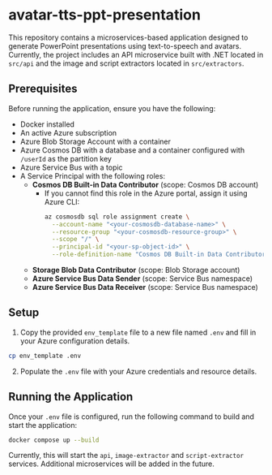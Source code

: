 # avatar-tts-ppt-presentation

This repository contains a microservices-based application designed to generate PowerPoint presentations using text-to-speech and avatars. Currently, the project includes an API microservice built with .NET located in `src/api` and the image and script extractors located in `src/extractors`.

## Prerequisites

Before running the application, ensure you have the following:

- Docker installed
- An active Azure subscription
- Azure Blob Storage Account with a container
- Azure Cosmos DB with a database and a container configured with `/userId` as the partition key
- Azure Service Bus with a topic
- A Service Principal with the following roles:
  - **Cosmos DB Built-in Data Contributor** (scope: Cosmos DB account)
    - If you cannot find this role in the Azure portal, assign it using Azure CLI:
      ```bash
      az cosmosdb sql role assignment create \
        --account-name "<your-cosmosdb-database-name>" \
        --resource-group "<your-cosmosdb-resource-group>" \
        --scope "/" \
        --principal-id "<your-sp-object-id>" \
        --role-definition-name "Cosmos DB Built-in Data Contributor"
      ```
  - **Storage Blob Data Contributor** (scope: Blob Storage account)
  - **Azure Service Bus Data Sender** (scope: Service Bus namespace)
  - **Azure Service Bus Data Receiver** (scope: Service Bus namespace)

## Setup

1. Copy the provided `env_template` file to a new file named `.env` and fill in your Azure configuration details.

```bash
cp env_template .env
```

2. Populate the `.env` file with your Azure credentials and resource details.

## Running the Application

Once your `.env` file is configured, run the following command to build and start the application:

```bash
docker compose up --build
```

Currently, this will start the `api`, `image-extractor` and `script-extractor` services. Additional microservices will be added in the future.